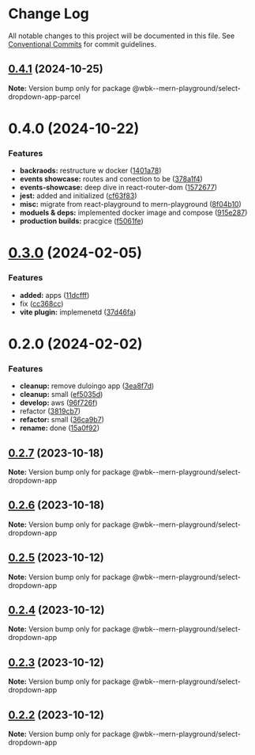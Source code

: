 # Change Log

All notable changes to this project will be documented in this file.
See [Conventional Commits](https://conventionalcommits.org) for commit guidelines.

## [0.4.1](https://github.com/paulAlexSerban/wbk--mern-playground/compare/@wbk--mern-playground/select-dropdown-app-parcel@0.4.0...@wbk--mern-playground/select-dropdown-app-parcel@0.4.1) (2024-10-25)

**Note:** Version bump only for package @wbk--mern-playground/select-dropdown-app-parcel

# 0.4.0 (2024-10-22)

### Features

-   **backraods:** restructure w docker ([1401a78](https://github.com/paulAlexSerban/wbk--mern-playground/commit/1401a78d0df01ecd9d52ecfa7e1030b1d2a3857a))
-   **events showcase:** routes and conection to be ([378a1f4](https://github.com/paulAlexSerban/wbk--mern-playground/commit/378a1f477428bff0158817e2406dd5f77dab6657))
-   **events-showcase:** deep dive in react-router-dom ([1572677](https://github.com/paulAlexSerban/wbk--mern-playground/commit/157267729e61176dff10eaeff2fd22c5d884ae68))
-   **jest:** added and initialized ([cf63f83](https://github.com/paulAlexSerban/wbk--mern-playground/commit/cf63f838e1137207013fb01cfabdda09803345c9))
-   **misc:** migrate from react-playground to mern-playground ([8f04b10](https://github.com/paulAlexSerban/wbk--mern-playground/commit/8f04b103fc0a1af0286bbc101d997c7763f8e35d))
-   **moduels & deps:** implemented docker image and compose ([915e287](https://github.com/paulAlexSerban/wbk--mern-playground/commit/915e287f2c3acc1d2829540d4cb962c6242bf129))
-   **production builds:** pracgice ([f5061fe](https://github.com/paulAlexSerban/wbk--mern-playground/commit/f5061feeb1ce06af5f4fff22a35f5ad2923f8fc2))

# [0.3.0](https://github.com/paulAlexSerban/wbk--mern-playground/compare/@wbk--mern-playground/select-dropdown-app@0.2.0...@wbk--mern-playground/select-dropdown-app@0.3.0) (2024-02-05)

### Features

-   **added:** apps ([11dcfff](https://github.com/paulAlexSerban/wbk--mern-playground/commit/11dcfffcaab37b030fe7a13b728a76141978fa40))
-   fix ([cc368cc](https://github.com/paulAlexSerban/wbk--mern-playground/commit/cc368cc5b544cbb8c155359397154df97c467241))
-   **vite plugin:** implemenetd ([37d46fa](https://github.com/paulAlexSerban/wbk--mern-playground/commit/37d46fa94fb78ec7126690f942429a51d9ed511e))

# 0.2.0 (2024-02-02)

### Features

-   **cleanup:** remove duloingo app ([3ea8f7d](https://github.com/paulAlexSerban/wbk--mern-playground/commit/3ea8f7d47da9759c9ea8f62599a8aa4250b38c3c))
-   **cleanup:** small ([ef5035d](https://github.com/paulAlexSerban/wbk--mern-playground/commit/ef5035dd88231efce920b3a5ed7e94acaaa02811))
-   **develop:** aws ([96f726f](https://github.com/paulAlexSerban/wbk--mern-playground/commit/96f726f064733ad5ee05405640fc2b69ff8c6f8f))
-   refactor ([3819cb7](https://github.com/paulAlexSerban/wbk--mern-playground/commit/3819cb7dabfd32836e6acd0d5a8089b467ea5985))
-   **refactor:** small ([36ca9b7](https://github.com/paulAlexSerban/wbk--mern-playground/commit/36ca9b7dfff9673b918f52a9f80790f6d27cf44d))
-   **rename:** done ([15a0f92](https://github.com/paulAlexSerban/wbk--mern-playground/commit/15a0f92f47690da6021269d43d7489cb72cdc514))

## [0.2.7](https://github.com/paulAlexSerban/wbk--mern-playground/compare/@wbk--mern-playground/select-dropdown-app@0.2.6...@wbk--mern-playground/select-dropdown-app@0.2.7) (2023-10-18)

**Note:** Version bump only for package @wbk--mern-playground/select-dropdown-app

## [0.2.6](https://github.com/paulAlexSerban/wbk--mern-playground/compare/@wbk--mern-playground/select-dropdown-app@0.2.5...@wbk--mern-playground/select-dropdown-app@0.2.6) (2023-10-18)

**Note:** Version bump only for package @wbk--mern-playground/select-dropdown-app

## [0.2.5](https://github.com/paulAlexSerban/wbk--mern-playground/compare/@wbk--mern-playground/select-dropdown-app@0.2.4...@wbk--mern-playground/select-dropdown-app@0.2.5) (2023-10-12)

**Note:** Version bump only for package @wbk--mern-playground/select-dropdown-app

## [0.2.4](https://github.com/paulAlexSerban/wbk--mern-playground/compare/@wbk--mern-playground/select-dropdown-app@0.2.3...@wbk--mern-playground/select-dropdown-app@0.2.4) (2023-10-12)

**Note:** Version bump only for package @wbk--mern-playground/select-dropdown-app

## [0.2.3](https://github.com/paulAlexSerban/wbk--mern-playground/compare/@wbk--mern-playground/select-dropdown-app@0.2.2...@wbk--mern-playground/select-dropdown-app@0.2.3) (2023-10-12)

**Note:** Version bump only for package @wbk--mern-playground/select-dropdown-app

## [0.2.2](https://github.com/paulAlexSerban/wbk--mern-playground/compare/@wbk--mern-playground/select-dropdown-app@0.2.1...@wbk--mern-playground/select-dropdown-app@0.2.2) (2023-10-12)

**Note:** Version bump only for package @wbk--mern-playground/select-dropdown-app
